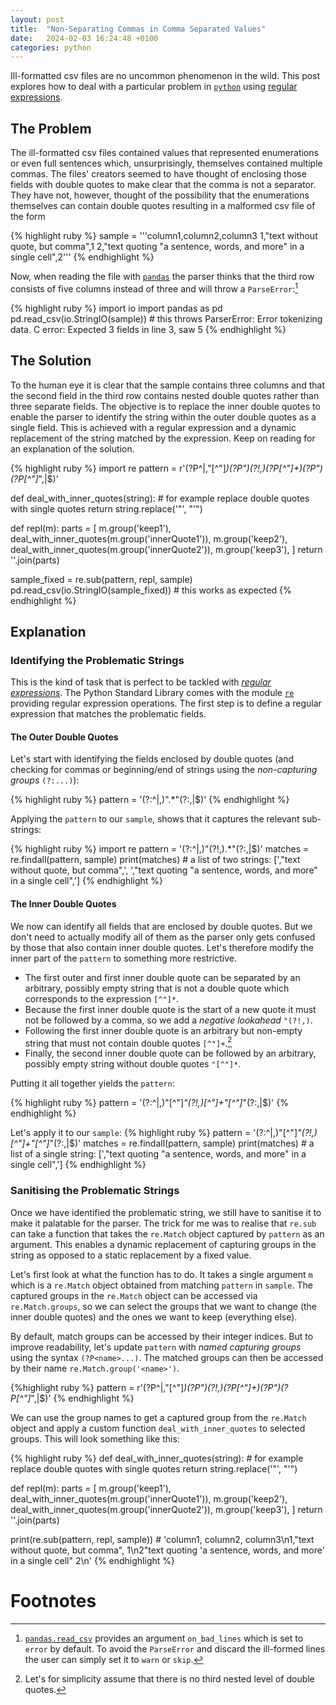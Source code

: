 ```yaml
---
layout: post
title:  "Non-Separating Commas in Comma Separated Values"
date:   2024-02-03 16:24:48 +0100
categories: python
---
```

	
Ill-formatted csv files are no uncommon phenomenon in the wild.  This post explores how to deal with a particular problem in [`python`](https://www.python.org) using [regular expressions](https://docs.python.org/3/howto/regex.html).
<!--more-->

## The Problem
The ill-formatted csv files contained values that represented enumerations or even full sentences which, unsurprisingly, themselves contained multiple commas.  The files' creators seemed to have thought of enclosing those fields with double quotes to make clear that the comma is not a separator.  They have not, however, thought of the possibility that the enumerations themselves can contain double quotes resulting in a malformed csv file of the form

{% highlight ruby %}
sample = '''column1,column2,column3
1,"text without quote, but comma",1
2,"text quoting "a sentence, words, and more" in a single cell",2'''
{% endhighlight %}

Now, when reading the file with [<code>pandas</code>](https://pandas.pydata.org) the parser thinks that the third row consists of five columns instead of three and will throw a <code>ParseError</code>:[^2]

{% highlight ruby %}
import io
import pandas as pd
pd.read_csv(io.StringIO(sample))  # this throws ParserError: Error tokenizing data. C error: Expected 3 fields in line 3, saw 5
{% endhighlight %}
	
## The Solution
To the human eye it is clear that the sample contains three columns and that the second field in the third row contains nested double quotes rather than three separate fields. The objective is to replace the inner double quotes to enable the parser to identify the string within the outer double quotes as a single field.  This is achieved with a regular expression and a dynamic replacement of the string matched by the expression.  Keep on reading for an explanation of the solution.

{% highlight ruby %}
import re
pattern = r'(?P<keep1>^|,"[^"]*)(?P<innerQuote1>")(?!,)(?P<keep2>[^"]+)(?P<innerQuote2>")(?P<keep3>[^"]*",|$)'

def deal_with_inner_quotes(string):
	# for example replace double quotes with single quotes
	return string.replace('"', "'")
	
def repl(m):
    parts  = [
		m.group('keep1'),
		deal_with_inner_quotes(m.group('innerQuote1')),
		m.group('keep2'),
		deal_with_inner_quotes(m.group('innerQuote2')),
		m.group('keep3'),
        ]
    return ''.join(parts)
	
sample_fixed = re.sub(pattern, repl, sample)
pd.read_csv(io.StringIO(sample_fixed))  # this works as expected
{% endhighlight %}

## Explanation

### Identifying the Problematic Strings
  This is the kind of task that is perfect to be tackled with [*regular expressions*](https://en.wikipedia.org/wiki/Regular_expression). The Python Standard Library comes with the module [`re`](https://docs.python.org/3/library/re.html#module-re) providing regular expression operations. The first step is to define a regular expression that matches the problematic fields.

#### The Outer Double Quotes
Let's start with identifying the fields enclosed by double quotes (and checking for commas or beginning/end of strings using the *non-capturing groups* `(?:...)`):

{% highlight ruby %}
pattern = '(?:^|,)".*"(?:,|$)'
{% endhighlight %}

Applying the `pattern` to our `sample`, shows that it captures the relevant sub-strings:

{% highlight ruby %}
import re
pattern = '(?:^|,)"(?!,).*"(?:,|$)'
matches = re.findall(pattern, sample)
print(matches)  # a list of two strings: [',"text without quote, but comma",', ',"text quoting "a sentence, words, and more" in a single cell",']
{% endhighlight %}

#### The Inner Double Quotes
We now can identify all fields that are enclosed by double quotes.  But we don't need to actually modify all of them as the parser only gets confused by those that also contain inner double quotes.  Let's therefore modify the inner part of the `pattern` to something more restrictive.

- The first outer and first inner double quote can be separated by an arbitrary, possibly empty string that is not a double quote which corresponds to the expression `[^"]*`.
- Because the first inner double quote is the start of a new quote it must not be followed by a comma, so we add a *negative lookahead* `"(?!,)`.
- Following the first inner double quote is an arbitrary but non-empty string that must not contain double quotes `[^"]+`.[^1]
-  Finally, the second inner double quote can be followed by an arbitrary, possibly empty string without double quotes `"[^"]*`.

Putting it all together yields the `pattern`:

{% highlight ruby %}
pattern = '(?:^|,)"[^"]*"(?!,)[^"]+"[^"]*"(?:,|$)'
{% endhighlight %}

Let's apply it to our `sample`:
{% highlight ruby %}
pattern = '(?:^|,)"[^"]*"(?!,)[^"]+"[^"]*"(?:,|$)'
matches = re.findall(pattern, sample)
print(matches)  # a list of a single string: [',"text quoting "a sentence, words, and more" in a single cell",']
{% endhighlight %}

### Sanitising the Problematic Strings
Once we have identified the problematic string, we still have to sanitise it to make it palatable for the parser.  The trick for me was to realise that `re.sub` can take a function that takes the `re.Match` object captured by `pattern` as an argument.  This enables a dynamic replacement of capturing groups in the string as opposed to a static replacement by a fixed value.

Let's first look at what the function has to do. It takes a single argument `m` which is a `re.Match` object obtained from matching `pattern` in `sample`.  The captured groups in the `re.Match` object can be accessed via `re.Match.groups`, so we can select the groups that we want to change (the inner double quotes) and the ones we want to keep (everything else).

By default, match groups can be accessed by their integer indices.  But to improve readability, let's update `pattern` with *named capturing groups* using the syntax `(?P<name>...)`.  The matched groups can then be accessed by their name `re.Match.group('<name>')`.

{%highlight ruby %}
pattern = r'(?P<keep1>^|,"[^"]*)(?P<innerQuote1>")(?!,)(?P<keep2>[^"]+)(?P<innerQuote2>")(?P<keep3>[^"]*",|$)'
{% endhighlight %}

We can use the group names to get a captured group from the `re.Match` object and apply a custom function `deal_with_inner_quotes` to selected groups. This will look something like this:

{% highlight ruby %}
def deal_with_inner_quotes(string):
	# for example replace double quotes with single quotes
	return string.replace('"', "'")
	
def repl(m):
    parts  = [
		m.group('keep1'),
		deal_with_inner_quotes(m.group('innerQuote1')),
		m.group('keep2'),
		deal_with_inner_quotes(m.group('innerQuote2')),
		m.group('keep3'),
        ]
    return ''.join(parts)
	
print(re.sub(pattern, repl, sample))  # 'column1, column2, column3\n1,"text without quote, but comma", 1\n2"text quoting \'a sentence, words, and more\' in a single cell" 2\n'
{% endhighlight %}


# Footnotes
[^2]: [`pandas.read_csv`](https://pandas.pydata.org/pandas-docs/stable/reference/api/pandas.read_csv.html) provides an argument `on_bad_lines` which is set to `error` by default.  To avoid the `ParseError` and discard the ill-formed lines the user can simply set it to `warn` or `skip`.
[^1]: Let's for simplicity assume that there is no third nested level of double quotes.
